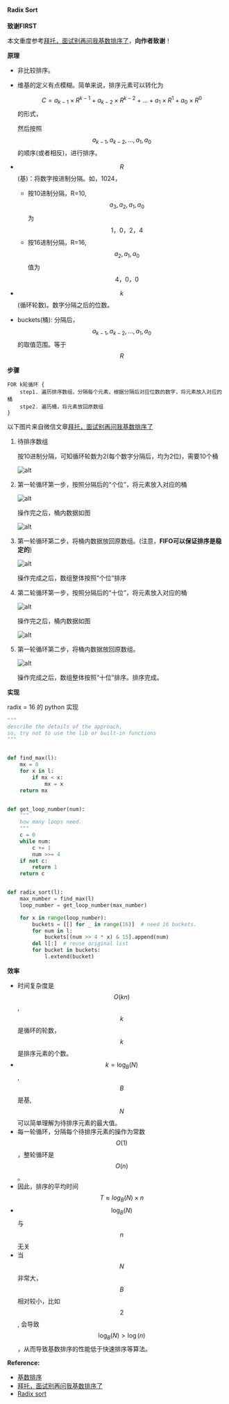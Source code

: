 #### Radix Sort

**致谢FIRST**

本文重度参考[拜托，面试别再问我基数排序了][btmsb]，**向作者致谢**！

**原理**

* 非比较排序。

* 维基的定义有点模糊。简单来说，排序元素可以转化为

  $$C = a_{k-1} \times R^{k-1} + a_{k-2} \times R^{k-2} + ... + a_1\times R^1 + a_0 \times R^0$$的形式，

  然后按照$$a_{k-1}, a_{k-2}, ..., a_1, a_0$$的顺序(或者相反)，进行排序。

* $$R$$(基)：将数字按进制分隔。如，1024，
  * 按10进制分隔，R=10, $$a_3, a_2, a_1, a_0$$为$$1，0，2，4​$$
  * 按16进制分隔，R=16, $$a_2, a_1, a_0$$值为$$4，0，0$$

* $$k$$(循环轮数)。数字分隔之后的位数。

* buckets(桶): 分隔后，$$a_{k-1}, a_{k-2}, ..., a_1, a_0$$的取值范围。等于$$R$$

**步骤**

```
FOR k轮循环 {
    step1. 遍历排序数组，分隔每个元素，根据分隔后对应位数的数字，将元素放入对应的桶
    stpe2. 遍历桶，将元素放回原数组
}

```

以下图片来自微信文章[拜托，面试别再问我基数排序了][btmsb]

1. 待排序数组

   按10进制分隔，可知循环轮数为2(每个数字分隔后，均为2位)，需要10个桶

   ![alt](../images/radix_sort/1.png)

2. 第一轮循环第一步，按照分隔后的“个位”，将元素放入对应的桶

   ![alt](../images/radix_sort/2-1.png)

   操作完之后，桶内数据如图

   ![alt](../images/radix_sort/2-2.png)

3. 第一轮循环第二步，将桶内数据放回原数组。(注意，**FIFO可以保证排序是稳定的**)

   ![alt](../images/radix_sort/2-3.png)

   操作完成之后，数组整体按照“个位”排序

4. 第二轮循环第一步，按照分隔后的“十位”，将元素放入对应的桶

   ![alt](../images/radix_sort/3-1.png)

   操作完之后，桶内数据如图

   ![alt](../images/radix_sort/3-2.png)

5. 第一轮循环第二步，将桶内数据放回原数组。

   ![alt](../images/radix_sort/3-3.png)

   操作完成之后，数组整体按照“十位”排序。排序完成。


**实现**

radix = 16 的 python 实现

```python
"""
describe the details of the approach, 
so, try not to use the lib or built-in functions
"""


def find_max(l):
    mx = 0
    for x in l:
        if mx < x:
            mx = x
    return mx


def get_loop_number(num):
    """
    how many loops need.
    """
    c = 0
    while num:
        c += 1
        num >>= 4
    if not c:
        return 1
    return c


def radix_sort(l):
    max_number = find_max(l)
    loop_number = get_loop_number(max_number)

    for x in range(loop_number):
        buckets = [[] for _ in range(16)]  # need 16 buckets.
        for num in l:
            buckets[(num >> 4 * x) & 15].append(num)
        del l[:]  # reuse original list
        for bucket in buckets:
            l.extend(bucket)
```

**效率**

* 时间复杂度是$$O(kn)$$, $$k$$是循环的轮数，$$k$$是排序元素的个数。
* $$k = \log_B(N)$$, $$B$$是基, $$N$$可以简单理解为待排序元素的最大值。 
* 每一轮循环，分隔每个待排序元素的操作为常数$$O(1)$$，整轮循环是$$O(n)$$。
* 因此，排序的平均时间$$T \approx log_B(N) \times n$$
* $$\log_B(N)$$与$$n$$无关
* 当$$N$$非常大，$$B$$相对较小，比如$$2$$, 会导致$$\log_B(N) > \log(n)$$，从而导致基数排序的性能低于快速排序等算法。

**Reference:**

* [基数排序][jspx]
* [拜托，面试别再问我基数排序了][btmsb]
* [Radix sort][radix_sort]




[jspx]: https://zh.wikipedia.org/wiki/%E5%9F%BA%E6%95%B0%E6%8E%92%E5%BA%8F
[btmsb]: https://mp.weixin.qq.com/s?__biz=MjM5ODYxMDA5OQ==&mid=2651961634&idx=1&sn=1e9617d6f6bd2790eabedca22ea49879&chksm=bd2d0cfe8a5a85e8dd52dd0453abe7118932f3dd0068682c6829c37d69e197acfe0efff051e7&scene=21#wechat_redirect
[radix_sort]: https://en.wikipedia.org/wiki/Radix_sort

